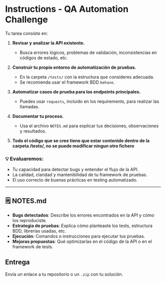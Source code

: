 # Instructions - QA Automation Challenge

Tu tarea consiste en:

1. **Revisar y analizar la API existente.**
   - Busca errores lógicos, problemas de validación, inconsistencias en códigos de estado, etc.

2. **Construir tu propio entorno de automatización de pruebas.**
   - En la carpeta `/tests/` con la estructura que consideres adecuada.
   - Se recomienda usar el framework BDD `behave`.

3. **Automatizar casos de prueba para los endpoints principales.**
   - Puedes usar `requests`, incluido en los requirements, para realizar las llamadas.

4. **Documentar tu proceso.**
   - Usa el archivo `NOTES.md` para explicar tus decisiones, observaciones y resultados.

5. **Todo el código que se cree tiene que estar contenido dentro de la carpeta /tests/, no se puede modificar ningun otro fichero**

### 💡 Evaluaremos:
- Tu capacidad para detectar bugs y entender el flujo de la API.
- La calidad, claridad y mantenibilidad de tu framework de pruebas.
- El uso correcto de buenas prácticas en testing automatizado.

---

## 🗒️ NOTES.md 

- **Bugs detectados**: Describe los errores encontrados en la API y cómo los reproduciste.
- **Estrategia de pruebas**: Explica cómo planteaste los tests, estructura BDD, librerías usadas, etc.
- **Ejecución**: Comandos o instrucciones para ejecutar tus pruebas.
- **Mejoras propuestas**: Qué optimizarías en el código de la API o en el framework de tests.

## Entrega

Envía un enlace a tu repositorio o un `.zip` con tu solución.